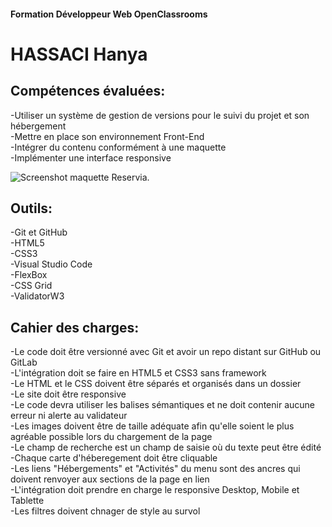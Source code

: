 #### Formation Développeur Web OpenClassrooms 

HASSACI Hanya 
============= 

Compétences évaluées: 
---------------------
-Utiliser un système de gestion de versions pour le suivi du projet et son hébergement  
-Mettre en place son environnement Front-End  
-Intégrer du contenu conformément à une maquette  
-Implémenter une interface responsive  


![Screenshot maquette Reservia.](/pictures/ScreenReservia.png "Screenshot maquette Reservia.")

Outils: 
---------
-Git et GitHub  
-HTML5  
-CSS3  
-Visual Studio Code  
-FlexBox  
-CSS Grid  
-ValidatorW3    

Cahier des charges:  
--------------------
-Le code doit être versionné avec Git et avoir un repo distant sur GitHub ou GitLab  
-L'intégration doit se faire en HTML5 et CSS3 sans framework  
-Le HTML et le CSS doivent être séparés et organisés dans un dossier  
-Le site doit être responsive  
-Le code devra utiliser les balises sémantiques et ne doit contenir aucune erreur ni alerte au validateur  
-Les images doivent être de taille adéquate afin qu'elle soient le plus agréable possible lors du chargement de la page  
-Le champ de recherche est un champ de saisie où du texte peut être édité  
-Chaque carte d'héberegement doit être cliquable  
-Les liens "Hébergements" et "Activités" du menu sont des ancres qui doivent renvoyer aux sections de la page en lien  
-L'intégration doit prendre en charge le responsive Desktop, Mobile et Tablette  
-Les filtres doivent chnager de style au survol  
